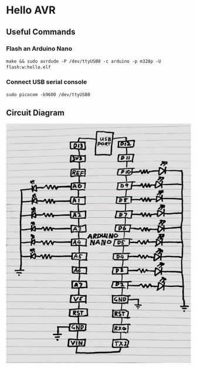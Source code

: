 # Hello AVR

## Useful Commands

### Flash an Arduino Nano
```
make && sudo avrdude -P /dev/ttyUSB0 -c arduino -p m328p -U flash:w:hello.elf
```

### Connect USB serial console
```
sudo picocom -b9600 /dev/ttyUSB0
```

## Circuit Diagram
![Circuit Diagram](/circuit.jpg)
